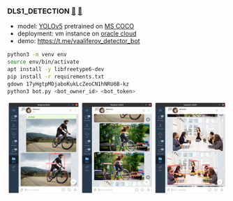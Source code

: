### DLS1_DETECTION [:link:](https://en.dlschool.org) [:link:](https://stepik.org/course/101721/syllabus)

* model: [YOLOv5](https://github.com/ultralytics/yolov5) pretrained on [MS COCO](https://cocodataset.org/#home)
* deployment: vm instance on [oracle cloud](https://www.oracle.com/cloud)
* demo: https://t.me/vaaliferov_detector_bot

```bash
python3 -m venv env
source env/bin/activate
apt install -y libfreetype6-dev
pip install -r requirements.txt
gdown 17yHgtpMOjaboKukLcZeoCN1hNRU6B-kz
python3 bot.py <bot_owner_id> <bot_token>
```

![Alt Text](pics/tg.png)